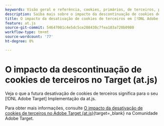 ```yaml
---
keywords: Visão geral e referência, cookies, primários, de terceiros, primários, de terceiros, primários, de terceiros, de terceiros, de terceiros, at.js
description: Saiba mais sobre o impacto da descontinuação de cookies de terceiros no [!DNL Adobe Target] (at.js)
title: O impacto da desativação de cookies de terceiros em [!DNL Adobe Target] (at.js)
feature: at.js
source-git-commit: 54647001c4e5dc5ce208430c7fea103a720b0980
workflow-type: tm+mt
source-wordcount: '77'
ht-degree: 0%

---
```


# O impacto da descontinuação de cookies de terceiros no Target (at.js)

Veja o que a futura desativação de cookies de terceiros significa para o seu [!DNL Adobe Target] Implementação da at.js.

Para obter mais informações, consulte [O impacto da desativação de cookies de terceiros no Adobe Target (at.js)](https://experienceleaguecommunities.adobe.com/t5/adobe-target-blogs/the-impact-of-third-party-cookie-deprecation-on-adobe-target-at/ba-p/661615?search=Third%20Party%20Cookie%20Deprecation){target=_blank} na Comunidade Adobe Target.